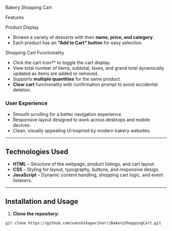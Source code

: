 Bakery Shopping Cart

Features

Product Display
- Browse a variety of desserts with their **name, price, and category**.
- Each product has an **"Add to Cart" button** for easy selection.

Shopping Cart Functionality
- Click the cart icon** to toggle the cart display.
- View total number of items, subtotal, taxes, and grand total dynamically updated as items are added or removed.
- Supports **multiple quantities** for the same product.
- **Clear cart** functionality with confirmation prompt to avoid accidental deletion.

### User Experience
- Smooth scrolling for a better navigation experience.
- Responsive layout designed to work across desktops and mobile devices.
- Clean, visually appealing UI inspired by modern bakery websites.

---

## Technologies Used

- **HTML** – Structure of the webpage, product listings, and cart layout.
- **CSS** – Styling for layout, typography, buttons, and responsive design.
- **JavaScript** – Dynamic content handling, shopping cart logic, and event listeners.

---

## Installation and Usage

1. **Clone the repository:**
```bash
git clone https://github.com/vanshikapariharr/BakeryShoppingCart.git
